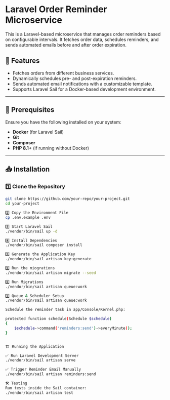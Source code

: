 # Laravel Order Reminder Microservice

This is a Laravel-based microservice that manages order reminders based on configurable intervals. It fetches order data, schedules reminders, and sends automated emails before and after order expiration.

## 🚀 Features
- Fetches orders from different business services.
- Dynamically schedules pre- and post-expiration reminders.
- Sends automated email notifications with a customizable template.
- Supports Laravel Sail for a Docker-based development environment.

---

## 📌 Prerequisites
Ensure you have the following installed on your system:
- **Docker** (for Laravel Sail)
- **Git**
- **Composer**
- **PHP 8.1+** (if running without Docker)

---

## 📥 Installation

### 1️⃣ **Clone the Repository**
```sh
git clone https://github.com/your-repo/your-project.git
cd your-project

2️⃣ Copy the Environment File
cp .env.example .env

3️⃣ Start Laravel Sail
./vendor/bin/sail up -d

4️⃣ Install Dependencies
./vendor/bin/sail composer install

5️⃣ Generate the Application Key
./vendor/bin/sail artisan key:generate

5️⃣ Run the miogrations
./vendor/bin/sail artisan migrate --seed

6️⃣ Run Migrations
./vendor/bin/sail artisan queue:work

7️⃣ Queue & Scheduler Setup
./vendor/bin/sail artisan queue:work

Schedule the reminder task in app/Console/Kernel.php:

protected function schedule(Schedule $schedule)
{
    $schedule->command('reminders:send')->everyMinute();
}


🏗 Running the Application

✅ Run Laravel Development Server
./vendor/bin/sail artisan serve

✅ Trigger Reminder Email Manually
./vendor/bin/sail artisan reminders:send

🛠 Testing
Run tests inside the Sail container:
./vendor/bin/sail artisan test
